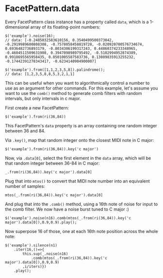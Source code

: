 # FacetPattern.data

Every FacetPattern class instance has a property called `data`, which is a 1-dimensional array of its floating-point numbers:

```
$('example').noise(16);
// data: [-0.2485032583610156, 0.3540499500373042, -0.2919989600808308, -0.7578058458819728, -0.020920700576734674, 0.6936482736893179, -0.8034306199317243, 0.44860374233348965, -0.4604511509631908, 0.3947098989795492, -0.5102994952874389, 0.9918695565958435, 0.8501005587583736, 0.13089835913255232, -0.17442391278343417, -0.6234140904900007]

$('example').from([1,1,2,3,5,8]).palindrome();
// data: [1,2,3,5,8,8,5,3,2,1,1]
```

This can be useful when you want to algorithmically control a number to use as an argument for other commands. For this example, let's assume you want to use the `comb()` method to generate comb filters with random intervals, but only intervals in c major.

First create a new FacetPattern:

`$('example').from(ri(36,84))` 

 This FacetPattern's `data` property is an array containing one random integer between 36 and 84.
 
 Via `.key()`, map that random integer onto the closest MIDI note in C major:

`$('example').from(ri(36,84)).key('c major')`

Now, via `.data[0]`, select the first element in the `data` array, which will be that random integer between 36-84 in C major:

`_.from(ri(36,84)).key('c major').data[0]`

Plug that into `mtos()` to convert that MIDI note number into an equivalent number of samples:

`mtos(_.from(ri(36,84)).key('c major').data[0]`

And plug that into the `.comb()` method, using a 16th note of noise for input to the comb filter. We now have a noise burst tuned to C major :)

`$('example').noise(n16).comb(mtos(_.from(ri(36,84)).key('c major').data[0]),0.9,0.9).play();`

Now superpose 16 of those, one at each 16th note position across the whole note:

```
$('example').silence(n1)
    .iter(16,()=>{
        this.sup(_.noise(n16)
            .comb(mtos(_.from(ri(36,84)).key('c major').data[0]),0.9,0.9)
        ,i/iters)})
    .play();
```